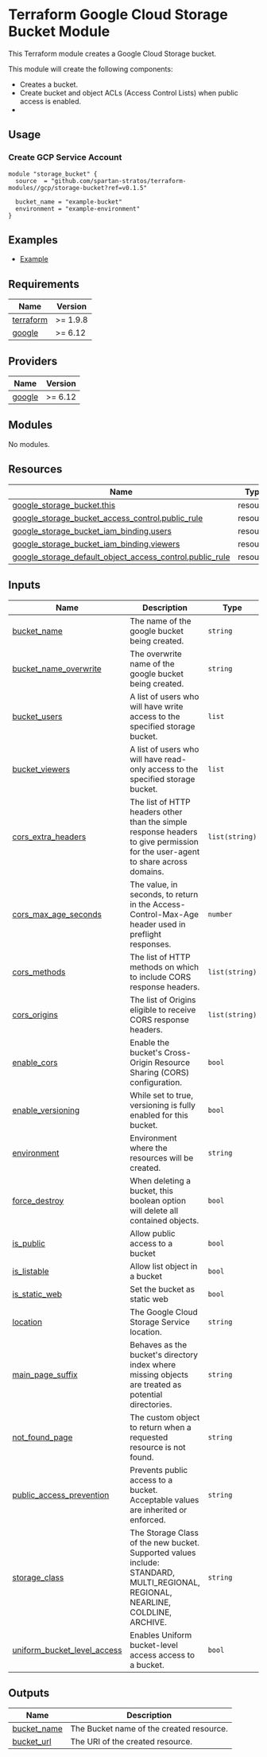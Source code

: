 # Terraform Google Cloud Storage Bucket Module

This Terraform module creates a Google Cloud Storage bucket.

This module will create the following components:

- Creates a bucket.
- Create bucket and object ACLs (Access Control Lists) when public access is enabled.
-

## Usage

### Create GCP Service Account

```hcl
module "storage_bucket" {
  source  = "github.com/spartan-stratos/terraform-modules//gcp/storage-bucket?ref=v0.1.5"
  
  bucket_name = "example-bucket"
  environment = "example-environment"
}
```

## Examples

- [Example](./examples/complete/)

<!-- BEGIN_TF_DOCS -->

## Requirements

| Name                                                                      | Version   |
|---------------------------------------------------------------------------|-----------|
| <a name="requirement_terraform"></a> [terraform](#requirement\_terraform) | \>= 1.9.8 |
| <a name="requirement_google"></a> [google](#requirement\_google)          | \>= 6.12  |

## Providers

| Name                                                       | Version  |
|------------------------------------------------------------|----------|
| <a name="provider_google"></a> [google](#provider\_google) | \>= 6.12 |

## Modules

No modules.

## Resources

| Name                                                                                                                                                                             | Type     |
|----------------------------------------------------------------------------------------------------------------------------------------------------------------------------------|----------|
| [google_storage_bucket.this](https://registry.terraform.io/providers/hashicorp/google/latest/docs/resources/storage_bucket)                                                      | resource |
| [google_storage_bucket_access_control.public_rule](https://registry.terraform.io/providers/hashicorp/google/latest/docs/resources/storage_bucket_access_control)                 | resource |
| [google_storage_bucket_iam_binding.users](https://registry.terraform.io/providers/hashicorp/google/latest/docs/resources/storage_bucket_iam_binding)                             | resource |
| [google_storage_bucket_iam_binding.viewers](https://registry.terraform.io/providers/hashicorp/google/latest/docs/resources/storage_bucket_iam_binding)                           | resource |
| [google_storage_default_object_access_control.public_rule](https://registry.terraform.io/providers/hashicorp/google/latest/docs/resources/storage_default_object_access_control) | resource |

## Inputs

| Name                                                                                                                      | Description                                                                                                                      | Type           | Default        | Required |
|---------------------------------------------------------------------------------------------------------------------------|----------------------------------------------------------------------------------------------------------------------------------|----------------|----------------|:--------:|
| <a name="input_bucket_name"></a> [bucket\_name](#input\_bucket\_name)                                                     | The name of the google bucket being created.                                                                                     | `string`       | n/a            |   yes    |
| <a name="input_bucket_name_overwrite"></a> [bucket\_name\_overwrite](#input\_bucket\_name\_overwrite)                     | The overwrite name of the google bucket being created.                                                                           | `string`       | `null`         |    no    |
| <a name="input_bucket_users"></a> [bucket\_users](#input\_bucket\_users)                                                  | A list of users who will have write access to the specified storage bucket.                                                      | `list`         | `[]`           |    no    |
| <a name="input_bucket_viewers"></a> [bucket\_viewers](#input\_bucket\_viewers)                                            | A list of users who will have read-only access to the specified storage bucket.                                                  | `list`         | `[]`           |    no    |
| <a name="input_cors_extra_headers"></a> [cors\_extra\_headers](#input\_cors\_extra\_headers)                              | The list of HTTP headers other than the simple response headers to give permission for the user-agent to share across domains.   | `list(string)` | `[]`           |    no    |
| <a name="input_cors_max_age_seconds"></a> [cors\_max\_age\_seconds](#input\_cors\_max\_age\_seconds)                      | The value, in seconds, to return in the Access-Control-Max-Age header used in preflight responses.                               | `number`       | `600`          |    no    |
| <a name="input_cors_methods"></a> [cors\_methods](#input\_cors\_methods)                                                  | The list of HTTP methods on which to include CORS response headers.                                                              | `list(string)` | `[]`           |    no    |
| <a name="input_cors_origins"></a> [cors\_origins](#input\_cors\_origins)                                                  | The list of Origins eligible to receive CORS response headers.                                                                   | `list(string)` | `[]`           |    no    |
| <a name="input_enable_cors"></a> [enable\_cors](#input\_enable\_cors)                                                     | Enable the bucket's Cross-Origin Resource Sharing (CORS) configuration.                                                          | `bool`         | `false`        |    no    |
| <a name="input_enable_versioning"></a> [enable\_versioning](#input\_enable\_versioning)                                   | While set to true, versioning is fully enabled for this bucket.                                                                  | `bool`         | `false`        |    no    |
| <a name="input_environment"></a> [environment](#input\_environment)                                                       | Environment where the resources will be created.                                                                                 | `string`       | n/a            |   yes    |
| <a name="input_force_destroy"></a> [force\_destroy](#input\_force\_destroy)                                               | When deleting a bucket, this boolean option will delete all contained objects.                                                   | `bool`         | `false`        |    no    |
| <a name="input_is_public"></a> [is\_public](#input\_is\_public)                                                           | Allow public access to a bucket                                                                                                  | `bool`         | `false`        |    no    |
| <a name="input_is_listable"></a> [is\_listable](#input\_is\_listable) | Allow list object in a bucket | `bool` | `false` | no |
| <a name="input_is_static_web"></a> [is\_static\_web](#input\_is\_static\_web)                                             | Set the bucket as static web                                                                                                     | `bool`         | `false`        |    no    |
| <a name="input_location"></a> [location](#input\_location)                                                                | The Google Cloud Storage Service location.                                                                                       | `string`       | `"US"`         |    no    |
| <a name="input_main_page_suffix"></a> [main\_page\_suffix](#input\_main\_page\_suffix)                                    | Behaves as the bucket's directory index where missing objects are treated as potential directories.                              | `string`       | `"index.html"` |    no    |
| <a name="input_not_found_page"></a> [not\_found\_page](#input\_not\_found\_page)                                          | The custom object to return when a requested resource is not found.                                                              | `string`       | `"404.html"`   |    no    |
| <a name="input_public_access_prevention"></a> [public\_access\_prevention](#input\_public\_access\_prevention)            | Prevents public access to a bucket. Acceptable values are inherited or enforced.                                                 | `string`       | `"inherited"`  |    no    |
| <a name="input_storage_class"></a> [storage\_class](#input\_storage\_class)                                               | The Storage Class of the new bucket. Supported values include: STANDARD, MULTI\_REGIONAL, REGIONAL, NEARLINE, COLDLINE, ARCHIVE. | `string`       | `"STANDARD"`   |    no    |
| <a name="input_uniform_bucket_level_access"></a> [uniform\_bucket\_level\_access](#input\_uniform\_bucket\_level\_access) | Enables Uniform bucket-level access access to a bucket.                                                                          | `bool`         | `false`        |    no    |

## Outputs

| Name                                                                    | Description                              |
|-------------------------------------------------------------------------|------------------------------------------|
| <a name="output_bucket_name"></a> [bucket\_name](#output\_bucket\_name) | The Bucket name of the created resource. |
| <a name="output_bucket_url"></a> [bucket\_url](#output\_bucket\_url)    | The URI of the created resource.         |

<!-- END_TF_DOCS -->
